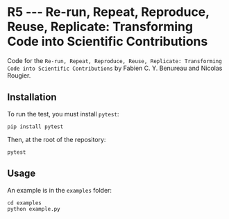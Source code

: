 # R5 --- Re-run, Repeat, Reproduce, Reuse, Replicate: Transforming Code into Scientific Contributions


Code for the `Re-run, Repeat, Reproduce, Reuse, Replicate: Transforming Code into Scientific Contributions` by Fabien C. Y. Benureau and Nicolas Rougier.


## Installation

To run the test, you must install `pytest`:

    pip install pytest

Then, at the root of the repository:

    pytest


## Usage

An example is in the `examples` folder:

    cd examples
    python example.py
